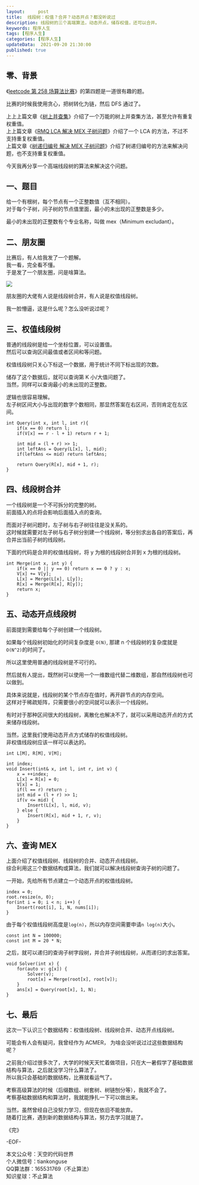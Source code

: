 ```yaml
---   
layout:     post  
title:  线段树：权值？合并？动态开点？都没听说过
description: 线段树的三个高端算法，动态开点，储存权值，还可以合并。     
keywords: 程序人生  
tags: [程序人生]    
categories: [程序人生]  
updateData:  2021-09-20 21:30:00  
published: true  
---  
```



## 零、背景  


《[leetcode 第 258 场算法比赛](https://mp.weixin.qq.com/s/m55Do8IQPU4RcAPs2uX1uA)》的第四题是一道很有趣的题。  


比赛的时候我使用贪心，把树转化为链，然后 DFS 通过了。  



上上上篇文章《[树上并查集](https://mp.weixin.qq.com/s/JEZ0-uqSrfBHZZask3PPBA)》介绍了一个万能的树上并查集方法，甚至允许有重复权重值。  
上上篇文章《[RMQ LCA 解决 MEX 子树问题](https://mp.weixin.qq.com/s/qg34lLbiHWLXzuAr1RRhRQ)》介绍了一个 LCA 的方法，不过不支持重复权重值。  
上篇文章《[树递归编号 解决 MEX 子树问题](https://mp.weixin.qq.com/s/_BM1IQCeqBR5MJ-fIa2wkw)》介绍了树递归编号的方法来解决问题，也不支持重复权重值。  


今天我再分享一个高端线段树的算法来解决这个问题。  


## 一、题目  


给一个有根树，每个节点有一个正整数值（互不相同）。  
对于每个子树，问子树的节点值里面，最小的未出现的正整数是多少。  


最小的未出现的正整数有个专业名称，叫做 mex（Minimum excludant）。  


## 二、朋友圈  


比赛后，有人给我发了一个题解。  
我一看，完全看不懂。  
于是发了一个朋友圈，问是啥算法。  


![](//res.tiankonguse.com/images/2021/09/20/001.png)  



朋友圈的大佬有人说是线段树合并，有人说是权值线段树。  


我一脸懵逼，这是什么呢？怎么没听说过呢？  


## 三、权值线段树  


普通的线段树是给一个坐标位置，可以设置值。  
然后可以查询区间最值或者区间和等问题。  


权值线段树只关心下标这一个数据，用于统计不同下标出现的次数。  


储存了这个数据后，就可以查询第 K 小/大值问题了。  
当然，同样可以查询最小的未出现的正整数。  


逻辑也很容易理解。  
左子树区间大小与出现的数字个数相同，那显然答案在右区间，否则肯定在左区间。  


```
int Query(int x, int l, int r){
    if(x == 0) return l;
    if(V[x] == r - l + 1) return r + 1; 

    int mid = (l + r) >> 1;
    int leftAns = Query(L[x], l, mid);
    if(leftAns <= mid) return leftAns;

    return Query(R[x], mid + 1, r);
}
```


## 四、线段树合并  


一个线段树是一个不可拆分的完整的树。  
前面插入的点将会影响后面插入点的查询。  


而面对子树问题时，左子树与右子树往往是没关系的。  
这时候就需要对左子树与右子树分别建一个线段树，等分别求出各自的答案后，再合并出当前子树的线段树。  


下面的代码是合并的权值线段树，将 y 为根的线段树合并到 x 为根的线段树。  


```
int Merge(int x, int y) {
    if(x == 0 || y == 0) return x == 0 ? y : x;
    V[x] += V[y];
    L[x] = Merge(L[x], L[y]);
    R[x] = Merge(R[x], R[y]);
    return x;
}
```


## 五、动态开点线段树  


前面提到需要给每个子树创建一个线段树。  


如果每个线段树初始化的时间复杂度是 `O(N)`, 那建 n 个线段树的复杂度就是 `O(N^2)`的时间了。  


所以这里使用普通的线段树是不可行的。  



然后就有人提出，既然树可以使用一个一维数组代替二维数组，那自然线段树也可以做到。  


具体来说就是，线段树的某个节点存在值时，再开辟节点的内存空间。  
这样对于稀疏矩阵，只需要很小的空间就可以表示一个线段树。  


有时对于那种区间很大的线段树，离散化也解决不了，就可以采用动态开点的方式来储存线段树。  


当然，这里我们使用动态开点方式储存的权值线段树。  
非权值线段树应该一样可以表达的。  


```
int L[M], R[M], V[M]; 

int index;
void Insert(int& x, int l, int r, int v) {
    x = ++index;
    L[x] = R[x] = 0;
    V[x] = 1;
    if(l == r) return ;
    int mid = (l + r) >> 1;
    if(v <= mid) {
        Insert(L[x], l, mid, v);
    } else {
        Insert(R[x], mid + 1, r, v);
    }
}
```


## 六、查询 MEX


上面介绍了权值线段树、线段树的合并、动态开点线段树。  
综合利用这三个数据结构或算法，我们就可以解决线段树查询子树的问题了。  


一开始，先给所有节点建立一个动态开点的权值线段树。  


```
index = 0;
root.resize(n, 0);
for(int i = 0; i < n; i++) {
    Insert(root[i], 1, N, nums[i]);
}
```


由于每个权值线段树高度是`log(n)`，所以内存空间需要申请`n log(n)`大小。  


```
const int N = 100000;
const int M = 20 * N;
```


之后，就可以递归的查询子树字段树，并合并子树线段树，从而递归的求出答案。  


```
void Solver(int x) {
    for(auto v: g[x]) {
        Solver(v);
        root[x] = Merge(root[x], root[v]);
    }
    ans[x] = Query(root[x], 1, N);
}
```



## 七、最后  


这次一下认识三个数据结构：权值线段树、线段树合并、动态开点线段树。  


可能会有人会有疑问，我曾经作为 ACMER， 为啥会没听说过过这些数据结构呢？  


之前我介绍过很多次了，大学的时候天天忙着做项目，只在大一暑假学了基础数据结构与算法，之后就没学习什么算法了。  
所以我只会基础的数据结构，比赛就看运气了。  


考察高级算法的时候（后缀数组、树套树、树链刨分等），我就不会了。  
考察基础数据结构和算法时，我就能挣扎一下可以做出来。  


当然，虽然曾经自己没努力学习，但现在依旧不能放弃。  
随着打比赛，遇到新的数据结构与算法，努力去学习就是了。  



《完》  


-EOF-  



本文公众号：天空的代码世界  
个人微信号：tiankonguse  
QQ算法群：165531769（不止算法）  
知识星球：不止算法  

